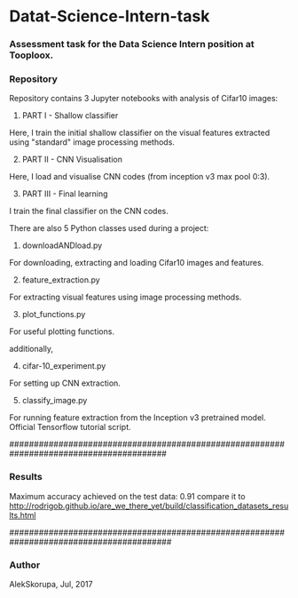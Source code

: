 # Datat-Science-Intern-task
### Assessment task for the Data Science Intern position at Tooploox.

### Repository
Repository contains 3 Jupyter notebooks with analysis of Cifar10 images:

1. PART I - Shallow classifier

Here, I train the initial shallow classifier on the visual features extracted using "standard" image processing methods. 

2. PART II - CNN Visualisation

Here, I load and visualise CNN codes (from inception v3 max pool 0:3).

3. PART III - Final learning

I train the final classifier on the CNN codes.

There are also 5 Python classes used during a project:

1. downloadANDload.py

For downloading, extracting and loading Cifar10 images and features.

2. feature_extraction.py

For extracting visual features using image processing methods.

3. plot_functions.py

For useful plotting functions.

additionally, 

4. cifar-10_experiment.py

For setting up CNN extraction.

5. classify_image.py

For running feature extraction from the Inception v3 pretrained model. Official Tensorflow tutorial script.

########################################################################################

### Results

Maximum accuracy achieved on the test data: 0.91
compare it to http://rodrigob.github.io/are_we_there_yet/build/classification_datasets_results.html

#########################################################################################

### Author

AlekSkorupa, Jul, 2017
